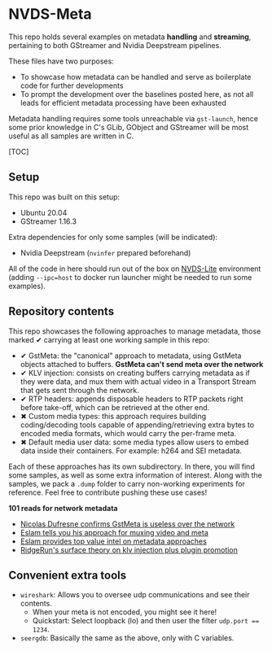 # NVDS-Meta

This repo holds several examples on metadata **handling** and **streaming**, pertaining to both GStreamer and Nvidia Deepstream pipelines.

These files have two purposes:

- To showcase how metadata can be handled and serve as boilerplate code for further developments
- To prompt the development over the baselines posted here, as not all leads for efficient metadata processing have been exhausted

Metadata handling requires some tools unreachable via `gst-launch`, hence some prior knowledge in C's GLib, GObject and GStreamer will be most useful as all samples are written in C.

[TOC]

## Setup

This repo was built on this setup:

- Ubuntu 20.04
- GStreamer 1.16.3

Extra dependencies for only some samples (will be indicated):

- Nvidia Deepstream (`nvinfer` prepared beforehand)

All of the code in here should run out of the box on [NVDS-Lite](https://bitbucket.org/fadacatec-ondemand/nvds-lite/src/master/) environment (adding `--ipc=host` to docker run launcher might be needed to run some examples).


## Repository contents

This repo showcases the following approaches to manage metadata, those marked ✔ carrying at least one working sample in this repo:

- ✔ GstMeta: the "canonical" approach to metadata, using GstMeta objects attached to buffers. **GstMeta can't send meta over the network**
- ✔ KLV injection: consists on creating buffers carrying metadata as if they were data, and mux them with actual video in a Transport Stream that gets sent through the network.
- ✔ RTP headers: appends disposable headers to RTP packets right before take-off, which can be retrieved at the other end.
- ✖ Custom media types: this approach requires building coding/decoding tools capable of appending/retrieving extra bytes to encoded media formats, which would carry the per-frame meta.
- ✖ Default media user data: some media types allow users to embed data inside their containers. For example: h264 and SEI metadata.

Each of these approaches has its own subdirectory. In there, you will find some samples, as well as some extra information of interest. Along with the samples, we pack a `.dump` folder to carry non-working experiments for reference. Feel free to contribute pushing these use cases!


**101 reads for network metadata**

- [Nicolas Dufresne confirms GstMeta is useless over the network](https://lists.freedesktop.org/archives/gstreamer-devel/2016-June/059135.html)
- [Eslam tells you his approach for muxing video and meta](https://stackoverflow.com/questions/68098185/add-stream-meta-to-a-stream-via-gstreamer)
- [Eslam provides top value intel on metadata approaches](https://lists.freedesktop.org/archives/gstreamer-devel/2021-September/079056.html)
- [RidgeRun's surface theory on klv injection plus plugin promotion](https://developer.ridgerun.com/wiki/index.php/GStreamer_and_in-band_metadata)



## Convenient extra tools

- `wireshark`: Allows you to oversee udp communications and see their contents.
    - When your meta is not encoded, you might see it here!
    - Quickstart: Select loopback (lo) and then user the filter `udp.port == 1234`.
- `seergdb`: Basically the same as the above, only with C variables.